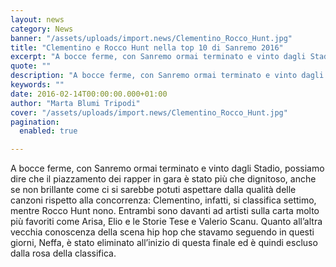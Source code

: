 ```yaml
---
layout: news
category: News
banner: "/assets/uploads/import.news/Clementino_Rocco_Hunt.jpg"
title: "Clementino e Rocco Hunt nella top 10 di Sanremo 2016"
excerpt: "A bocce ferme, con Sanremo ormai terminato e vinto dagli Stadio, possiamo dire che il piazzamento dei rapper in gara è stato più che dignitoso, anche se non brillante come ci si sarebbe potuti aspettare dalla qualità delle canzoni rispetto alla concorrenza: Clementino,  infatti, si classifica settimo, mentre Rocco Hunt nono. Entrambi sono davanti ad [&hellip"
quote: ""
description: "A bocce ferme, con Sanremo ormai terminato e vinto dagli Stadio, possiamo dire che il piazzamento dei rapper in gara è stato più che dignitoso, anche se non brillante come ci si sarebbe potuti aspettare dalla qualità delle canzoni rispetto alla concorrenza: Clementino,  infatti, si classifica settimo, mentre Rocco Hunt nono. Entrambi sono davanti ad [&hellip"
keywords: ""
date: 2016-02-14T00:00:00.000+01:00
author: "Marta Blumi Tripodi"
cover: "/assets/uploads/import.news/Clementino_Rocco_Hunt.jpg"
pagination:
  enabled: true

---
```


[](https://hotmc.com/wp-content/uploads/2016/02/Clementino%5FRocco%5FHunt.jpg)

A bocce ferme, con Sanremo ormai terminato e vinto dagli Stadio, possiamo dire che il piazzamento dei rapper in gara è stato più che dignitoso, anche se non brillante come ci si sarebbe potuti aspettare dalla qualità delle canzoni rispetto alla concorrenza: Clementino, infatti, si classifica settimo, mentre Rocco Hunt nono. Entrambi sono davanti ad artisti sulla carta molto più favoriti come Arisa, Elio e le Storie Tese e Valerio Scanu. Quanto all’altra vecchia conoscenza della scena hip hop che stavamo seguendo in questi giorni, Neffa, è stato eliminato all’inizio di questa finale ed è quindi escluso dalla rosa della classifica.
